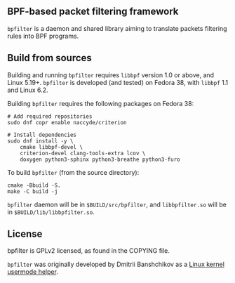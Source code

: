 BPF-based packet filtering framework
---

`bpfilter` is a daemon and shared library aiming to translate packets filtering rules into BPF programs.

## Build from sources

Building and running `bpfilter` requires `libbpf` version 1.0 or above, and Linux 5.19+. `bpfilter` is developed (and tested) on Fedora 38, with `libbpf` 1.1 and Linux 6.2.

Building `bpfilter` requires the following packages on Fedora 38:

```shell
# Add required repositories
sudo dnf copr enable naccyde/criterion

# Install dependencies
sudo dnf install -y \
    cmake libbpf-devel \
    criterion-devel clang-tools-extra lcov \
    doxygen python3-sphinx python3-breathe python3-furo
```

To build `bpfilter` (from the source directory):
```shell
cmake -Bbuild -S.
make -C build -j
```

`bpfilter` daemon will be in `$BUILD/src/bpfilter`, and `libbpfilter.so` will be in `$BUILD/lib/libbpfilter.so`.

## License

bpfilter is GPLv2 licensed, as found in the COPYING file.

`bpfilter` was originally developed by Dmitrii Banshchikov as a [Linux kernel usermode helper](https://lore.kernel.org/bpf/20210829183608.2297877-1-me@ubique.spb.ru/).

